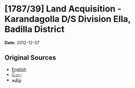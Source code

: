 # [1787/39] Land Acquisition - Karandagolla D/S Division Ella, Badilla District

**Date:** 2012-12-07

## Original Sources

- [English](https://documents.gov.lk/view/extra-gazettes/2012/12/1787-39_E.pdf)
- [සිංහල](https://documents.gov.lk/view/extra-gazettes/2012/12/1787-39_S.pdf)
- [தமிழ்](https://documents.gov.lk/view/extra-gazettes/2012/12/1787-39_T.pdf)
